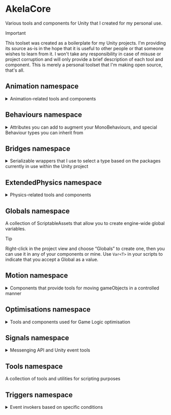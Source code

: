 # AkelaCore

Various tools and components for Unity that I created for my personal use.

> [!IMPORTANT]
> This toolset was created as a boilerplate for my Unity projects. I'm providing its source as-is in the hope that it is useful to other people or that someone wishes to learn from it. I won't take any responsibility in case of misuse or project corruption and will only provide a brief description of each tool and component. This is merely a personal toolset that I'm making open source, that's all.

## Animation namespace

<details>
<summary>Animation-related tools and components</summary>

#### NoiseConstraint

A custom constraint for the [Animation Rigging](https://docs.unity3d.com/Packages/com.unity.animation.rigging@1.3/manual/index.html) package that adds noise to a transform's position and/or rotation.

</details>

## Behaviours namespace

<details>
<summary>Attributes you can add to augment your MonoBehaviours, and special Behaviour types you can inherit from</summary>

> [!NOTE]
> Any special Behaviour type or Attribute that uses the AkelaAnalyser for metaprogramming purposes requires your class to be partial. Simply declare your component with the `partial` keyword before the `class` keyword.

#### HideScriptFieldAttribute

Allows you to hide the “Script” field in any MonoBehaviour's inspector without having to create a custom inspector. Uses the AkelaAnalyser to perform source generation and metaprogramming (see .Analyser folder)

#### INotifySerializedFieldChanged

Implementing this interface in a MonoBehaviour allows you to be notified when a serialized field (either public or marked with `[SerializeField]`) updates, from anywhere in the engine, even during animation. It requires you to implement GetHashCode(), or to use the `[GenerateHashForEveryField]` attribute to automatically generate it (uses the AkelaAnalyser for source generation and metaprogramming)

#### OptimisedBehaviour

Special behaviour type that works with `CullingElement` (see below). Allows you to create a component with a variable update frequency, based on cull state and distance from the camera.

#### RoundRobinBehaviour

Special behaviour type whose components only get updated in a round-robin fashion (each component will be updated one after the other, frame by frame, instead of at the same time in the same frame)

#### SingletonAttribute

Allows you to mark a MonoBehaviour as being a singleton, meaning it only has one component instance per scene. It generates a `Main` field from which you can access the instance (uses the AkelaAnalyser for source generation and metaprogramming)

#### TickBehaviour

Special behaviour type which automatically implements an inspector field to select an update method (`Update()`, `LateUpdate()`, `FixedUpdate()`, `OnAnimatorMove()`). You may couple it with a `[TickOptions]` attribute to specify which update methods are allowed. This behaviour type also works well with `[ExecuteInEditMode]` and `[ExecuteAlways]`.

#### UIBehaviour

Simple behaviour type that provides you with a `transform` property referring to a `RectTransform` component instead of a `Transform` component. Meant to be used for components that are implemented as children of a Canvas gameObject.

#### WithDependenciesAttribute

Useful attribute that allows you to specify a `[Serializable]` struct type that contains dependencies to other components. You can use `[FromParents]` and `[FromChildren]` on this struct's fields to indicate the source of the component dependencies (if not specified, it is assumed the component is on the gameObject itself). The dependencies will be automatically injected and serialized, and you will be able to access them using a generated `dep` field that will be of the type of your struct (uses the AkelaAnalyser for source generation and metaprogramming)

</details>

## Bridges namespace

<details>
<summary>Serializable wrappers that I use to select a type based on the packages currently in use within the Unity project</summary>

#### BridgedEvent

If the [UltEvents](https://kybernetik.com.au/ultevents/) package is installed, then it will be a `UltEvent` wrapper. Otherwise, it's a `UnityEvent` wrapper.

</details>

## ExtendedPhysics namespace

<details>
<summary>Physics-related tools and components</summary>

#### Raycaster

Component that allows you to preview and perform raycasting. Raycasting can be expensive, so I created this component to avoid having two scripts doing the same raycasts several times per frame; they can instead refer to this component. It also allows you to preview a raycast in the editor.

#### TorusCollider

Custom collider shape that describes a torus. It's not a `MeshCollider` in disguise and can be used as a `Rigidbody`. The higher the resolution the less performant.

</details>

## Globals namespace

A collection of ScriptableAssets that allow you to create engine-wide global variables.

> [!TIP]
> Right-click in the project view and choose “Globals” to create one, then you can use it in any of your components or mine. Use `Var<T>` in your scripts to indicate that you accept a Global as a value.

## Motion namespace

<details>
<summary>Components that provide tools for moving gameObjects in a controlled manner</summary>

#### ContinuousRotation

Makes the gameObject rotate continuously, that's self-explanatory.

#### RandomMotion

Randomly tweaks the gameObject's position, while keeping it close to its starting position.

#### RandomRotation

Randomly tweaks the gameObject's rotation, while keeping it close to its starting rotation.

#### TransformAnimator

To be used with `TransformAnimation` assets (Create -> Animation -> Transform Animation). Allows you to move a gameObject according to a defined list of keyframes. It's a dumber animation system that operates on the `Update()` loop and allows you to quickly animate a `Transform`.

#### TransformDriver

Moves a `Transform`'s property based on another `Transform`'s property. Similar to drivers in Blender.

#### TransformLock

Locks one or several `Transform` properties to a defined value.

#### TransformShift

Interpolates one or several `Transform` properties between two states. Useful for moving platforms, for example.

</details>

## Optimisations namespace

<details>
<summary>Tools and components used for Game Logic optimisation</summary>

#### ComponentCull

Uses the `CullingElement` component to enable or disable other components based on the gameObject's cull state.

#### CullingElement

Registers as an element in a `CullingSystem`, and sends messages to other components when the gameObject becomes culled or not (works with Occlusion Culling), or when the camera distance changes.

#### CullingSystem

Manages a [CullingGroup](https://docs.unity3d.com/ScriptReference/CullingGroup.html). Think of it as a multi-purpose LOD system that sends events to CullingElements when the camera distance changes, based on a set of distance bands (LODs).

#### ParticleSystemCull

Uses the `CullingElement` component to decrease a particle system's quality based on the gameObject's cull state (reduces max particles and emission rate, and can also increase particle size to make up for it)

#### PrefabPool

Uses the [ObjectPool](https://docs.unity3d.com/2021.3/Documentation/ScriptReference/Pool.ObjectPool_1.html) API to create a pool of a prefab. To turn a prefab into a `PrefabPool`, you need to add the `PooledPrefab` component to the prefab root. Then, right-click a prefab and select “Create -> Prefab Pool”. You can then reference a `PrefabPool` in your scripts and instantiate prefabs that way instead of using `Instantiate()`, which will reduce CPU overhead.

#### ShadowCull

Uses the `CullingElement` component to decrease a light's shadow quality and resolution based on the gameObject's cull state (works on BiRP and URP, does NOT work on HDRP)

</details>

## Signals namespace

<details>
<summary>Messenging API and Unity event tools</summary>

#### ObjectFunctions

Allows you to create named events that can in turn be called by other events, essentially enabling the ability to create functions for gameObjects.

#### Signal

ScriptableObject that can be broadcasted from script or an event, and is observed by `SignalRelayer` components.

#### SignalRelayer

Component that listens for specific Signals, and invokes events when notified.

</details>

## Tools namespace

A collection of tools and utilities for scripting purposes

## Triggers namespace

<details>
<summary>Event invokers based on specific conditions</summary>

> [!TIP]
> Most of them have invokable methods to that are meant to be called from other events (or from script).

#### CameraLookTrigger

Invokes an event when looked at by the camera, or if the camera is close enough.

#### CameraVolumeTrigger

Invokes an event when the camera is inside a `TriggerCluster` (see below)

#### CollisionTrigger

Invokes events on `OnCollision` messages.

#### CombinationTrigger

Invokes an event when the correct combination (a string) is set.

#### CounterTrigger

Invokes an event when an internal counter reaches the desired amount.

#### DelayTrigger

Invokes an event after a time.

#### EntryTrigger

Invokes events on entry messages such as `Start()`, `Awake()` and `OnEnable()`.

#### ExitTrigger

Invokes events on exit messages such as `OnDestroy()` and `OnDisable()`.

#### FlipFlopTrigger

Flip-flop state machine that invokes two events alternatively (`OnFlipped` and `OnUnflipped`)

#### IntervalTrigger

Invokes an event after a time, then repeatedly at a specified rate.

#### LogicTrigger

Special trigger that performs bool logic on other triggers.

#### ProxyTrigger

Special trigger that acts as the proxy of another trigger.

#### TriggerCluster

Utility component that computes a volume from every collider with `isTrigger` set to true, on this gameObject and any of its children. It is used by `CameraVolumeTrigger`, and may be used by other components in the future.

#### VolumeTrigger

Invokes events on `OnTrigger` messages.

</details>
